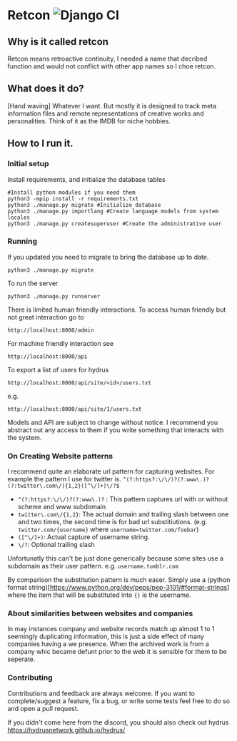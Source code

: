 # Retcon ![Django CI](https://github.com/bbappserver/retcon/workflows/Django%20CI/badge.svg)
## Why is it called retcon
 Retcon means retroactive continuity, I needed a name that decribed function and would not conflict with other app names so I choe retcon.

## What does it do?
[Hand waving] Whatever I want.  But mostly it is designed to track meta information files and remote representations of creative works and personalities.  Think of it as the IMDB for niche hobbies.

## How to I run it.
### Initial setup
Install requirements, and initialize the database tables
```
#Install python modules if you need them
python3 -mpip install -r requirements.txt
python3 ./manage.py migrate #Initialize database
python3 ./manage.py importlang #Create language models from system locales
python3 ./manage.py createsuperuser #Create the administrative user
```
### Running
If you updated you need to migrate to bring the database up to date.
```
python3 ./manage.py migrate
```
To run the server
```
python3 ./manage.py runserver
```
There is limited human friendly interactions.  To access human friendly but not great interaction go to
```
http://localhost:8000/admin
```
For machine friendly interaction see
```
http://localhost:8000/api
```

To export a list of users for hydrus
```
http://localhost:8000/api/site/<id>/users.txt
```
e.g.
```
http://localhost:8000/api/site/1/users.txt
```

Models and API are subject to change without notice.  I recommend you abstract out any access to them if you write something that interacts with the system.

### On Creating Website patterns

I recommend quite an elaborate url pattern for capturing websites.  For example the pattern I use for twitter is.
```^(?:https?:\/\/)?(?:www\.)?(?:twitter\.com\/){1,2}([^\/]+)\/?$```
- `^(?:https?:\/\/)?(?:www\.)?` : This pattern captures url with or without scheme and www subdomain
- `twitter\.com\/{1,2}`: The actual domain and trailing slash between one and two times, the second time is for bad url substitiutions. (e.g. `twitter.com/{username}` where `username=twitter.com/foobar`)
- `([^\/]+)`: Actual capture of username string.
- `\/?`: Optional trailing slash

Unfortunatly this can't be just done generically because some sites use a subdomain as their user pattern.
e.g. `username.tumblr.com`

By comparison the substitution pattern is much easer.  Simply use a (python format string)[https://www.python.org/dev/peps/pep-3101/#format-strings] where the item that will be substituted into `{}` is the username.

### About similarities between websites and companies
In may instances company and website records match up almost 1 to 1 seemingly duplicating information, this is just a side effect of many companies having a we presence.  When the archived work is from a company whic became defunt prior to the web it is sensible for them to be seperate.

### Contributing
Contributions and feedback are always welcome.  If you want to complete/suggest a feature, fix a bug, or write some tests feel free to do so and open a pull request.


If you didn't come here from the discord, you should also check out hydrus https://hydrusnetwork.github.io/hydrus/
